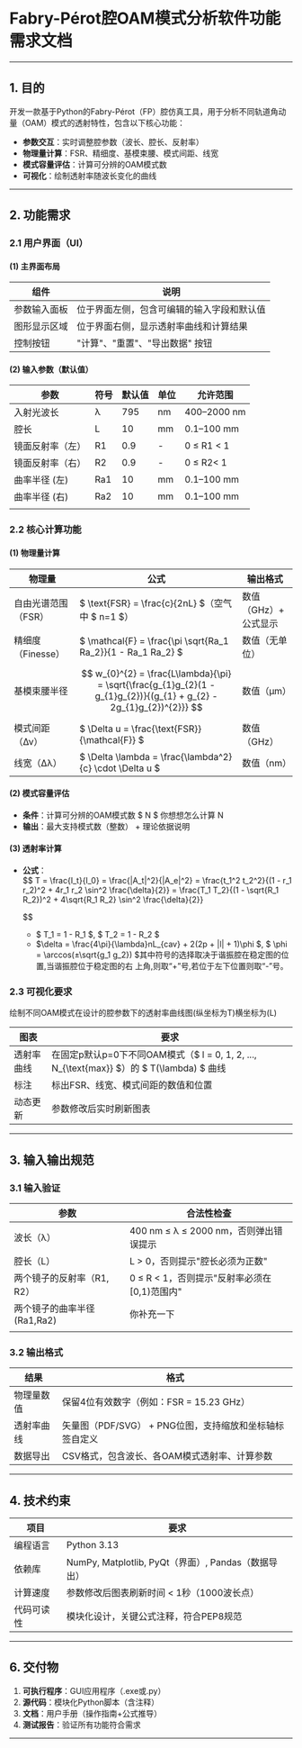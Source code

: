 # Fabry-Pérot腔OAM模式分析软件功能需求文档

---

## 1. 目的
开发一款基于Python的Fabry-Pérot（FP）腔仿真工具，用于分析不同轨道角动量（OAM）模式的透射特性，包含以下核心功能：  
- **参数交互**​：实时调整腔参数（波长、腔长、反射率）  
- **物理量计算**​：FSR、精细度、基模束腰、模式间距、线宽  
- **模式容量评估**​：计算可分辨的OAM模式数  
- **可视化**​：绘制透射率随波长变化的曲线  

---

## 2. 功能需求

### 2.1 用户界面（UI）
#### (1) 主界面布局
| ​**组件**​         | ​**说明**​                                                                 |
|------------------|--------------------------------------------------------------------------|
| 参数输入面板      | 位于界面左侧，包含可编辑的输入字段和默认值                              |
| 图形显示区域      | 位于界面右侧，显示透射率曲线和计算结果                                  |
| 控制按钮          | "计算"、"重置"、"导出数据" 按钮                                         |

#### (2) 输入参数（默认值）
| **参数**​         | **符号**​ | **默认值**​ | **单位**​ | **允许范围**​       |
|------------------|----------|------------|----------|--------------------|
| 入射光波长        | λ        | 795        | nm       | 400–2000 nm       |
| 腔长             | L        | 10         | mm       | 0.1–100 mm        |
| 镜面反射率（左）  | R1    | 0.9        | -        | 0 ≤ R1 < 1     |
| 镜面反射率（右）  | R2    | 0.9        | -        | 0 ≤ R2< 1     |
| 曲率半径 (左) | Ra1 | 10 | mm | 0.1–100 mm |
| 曲率半径 (右) | Ra2 | 10 | mm | 0.1–100 mm |
|  |  |  |  |  |

### 2.2 核心计算功能
#### (1) 物理量计算

| **物理量**​        | **公式**​                                                                 | **输出格式**​          |
|-------------------|-------------------------------------------------------------------------|-----------------------|
| 自由光谱范围（FSR）| $ \text{FSR} = \frac{c}{2nL} $（空气中 $ n=1 $）                     | 数值（GHz）+ 公式显示 |
| 精细度（Finesse） | $ \mathcal{F} = \frac{\pi \sqrt{Ra_1 Ra_2}}{1 - Ra_1 Ra_2} $          | 数值（无单位）       |
| 基模束腰半径      | $$ w_{0}^{2} = \frac{L\lambda}{\pi} = \sqrt{\frac{g_{1}g_{2}(1 - g_{1}g_{2})}{(g_{1} + g_{2} - 2g_{1}g_{2})^{2}}} $$ | 数值（μm）           |
| 模式间距（Δν）    | $ \Delta u = \frac{\text{FSR}}{\mathcal{F}} $                          | 数值（GHz）           |
| 线宽（Δλ）        | $ \Delta \lambda = \frac{\lambda^2}{c} \cdot \Delta u $               | 数值（nm）            |

#### (2) 模式容量评估
- **条件**​：计算可分辨的OAM模式数 $ N $ 你想想怎么计算 N   
- **输出**​：最大支持模式数（整数） + 理论依据说明  

#### (3) 透射率计算
- **公式**​：  
  $$
  T = \frac{I_t}{I_0} 
  = \frac{|A_t|^2}{|A_e|^2} 
  = \frac{t_1^2 t_2^2}{(1 - r_1 r_2)^2 + 4r_1 r_2 \sin^2 \frac{\delta}{2}} 
  = \frac{T_1 T_2}{(1 - \sqrt{R_1 R_2})^2 + 4\sqrt{R_1 R_2} \sin^2 \frac{\delta}{2}}
  $$
  - $ T_1 = 1 - R_1 $, $ T_2 = 1 - R_2 $  
  - $\delta = \frac{4\pi}{\lambda}nL_{cav} + 2(2p + |l| + 1)\phi $, $ \phi = \arccos(±\sqrt{g_1 g_2}) $其中符号的选择取决于谐振腔在稳定图的位置,当谐振腔位于稳定图的右  上角,则取“+”号,若位于左下位置则取“-”号。  

### 2.3 可视化要求

绘制不同OAM模式在设计的腔参数下的透射率曲线图(纵坐标为T)横坐标为(L)

| **图表**​   | **要求**​                                                     |
| ---------- | ------------------------------------------------------------ |
| 透射率曲线 | 在固定p默认p=0下不同OAM模式（$ l = 0, 1, 2, ..., N_{\text{max}} $）的 $ T(\lambda) $ 曲线 |
| 标注       | 标出FSR、线宽、模式间距的数值和位置                          |
| 动态更新   | 参数修改后实时刷新图表                                       |

---

## 3. 输入输出规范
### 3.1 输入验证
| **参数**​                    | **合法性检查**​                               |
| --------------------------- | -------------------------------------------- |
| 波长（λ）                   | 400 nm ≤ λ ≤ 2000 nm，否则弹出错误提示       |
| 腔长（L）                   | L > 0，否则提示"腔长必须为正数"              |
| 两个镜子的反射率（R1, R2）  | 0 ≤ R < 1，否则提示"反射率必须在[0,1)范围内" |
| 两个镜子的曲率半径(Ra1,Ra2) | 你补充一下                                   |
|                             |                                              |

### 3.2 输出格式

| ​**结果**​         | ​**格式**​                                                              |
|------------------|-----------------------------------------------------------------------|
| 物理量数值        | 保留4位有效数字（例如：FSR = 15.23 GHz）                             |
| 透射率曲线        | 矢量图（PDF/SVG） + PNG位图，支持缩放和坐标轴标签自定义               |
| 数据导出          | CSV格式，包含波长、各OAM模式透射率、计算参数                          |

---

## 4. 技术约束
| ​**项目**​          | ​**要求**​                                                                 |
|-------------------|--------------------------------------------------------------------------|
| 编程语言          | Python 3.13                                                            |
| 依赖库            | NumPy, Matplotlib, PyQt（界面）, Pandas（数据导出）                     |
| 计算速度          | 参数修改后图表刷新时间 < 1秒（1000波长点）                             |
| 代码可读性        | 模块化设计，关键公式注释，符合PEP8规范                                 |



---

## 6. 交付物
1. **可执行程序**​：GUI应用程序（.exe或.py）  
2. **源代码**​：模块化Python脚本（含注释）  
3. **文档**​：用户手册（操作指南+公式推导）  
4. **测试报告**​：验证所有功能符合需求  

---